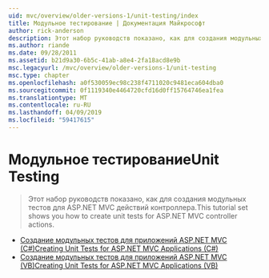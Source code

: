 ```yaml
---
uid: mvc/overview/older-versions-1/unit-testing/index
title: Модульное тестирование | Документация Майкрософт
author: rick-anderson
description: Этот набор руководств показано, как для создания модульных тестов для ASP.NET MVC действий контроллера.
ms.author: riande
ms.date: 09/28/2011
ms.assetid: b21d9a30-6b5c-41ab-a8e4-2fa18acd8e9b
msc.legacyurl: /mvc/overview/older-versions-1/unit-testing
msc.type: chapter
ms.openlocfilehash: a0f530059ec98c238f4711020c9481eca604dba0
ms.sourcegitcommit: 0f1119340e4464720cfd16d0ff15764746ea1fea
ms.translationtype: MT
ms.contentlocale: ru-RU
ms.lasthandoff: 04/09/2019
ms.locfileid: "59417615"
---
```

# <a name="unit-testing"></a><span data-ttu-id="23d9b-103">Модульное тестирование</span><span class="sxs-lookup"><span data-stu-id="23d9b-103">Unit Testing</span></span>

> <span data-ttu-id="23d9b-104">Этот набор руководств показано, как для создания модульных тестов для ASP.NET MVC действий контроллера.</span><span class="sxs-lookup"><span data-stu-id="23d9b-104">This tutorial set shows you how to create unit tests for ASP.NET MVC controller actions.</span></span>


- [<span data-ttu-id="23d9b-105">Создание модульных тестов для приложений ASP.NET MVC (C#)</span><span class="sxs-lookup"><span data-stu-id="23d9b-105">Creating Unit Tests for ASP.NET MVC Applications (C#)</span></span>](creating-unit-tests-for-asp-net-mvc-applications-cs.md)
- [<span data-ttu-id="23d9b-106">Создание модульных тестов для приложений ASP.NET MVC (VB)</span><span class="sxs-lookup"><span data-stu-id="23d9b-106">Creating Unit Tests for ASP.NET MVC Applications (VB)</span></span>](creating-unit-tests-for-asp-net-mvc-applications-vb.md)
